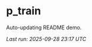 # p_train

Auto-updating README demo.

<!--START_SECTION:status-->
_Last run: 2025-09-28 23:17 UTC_
<!--END_SECTION:status-->






































































































































































































































































































































































































































































































































































































































































































































































































































































































































